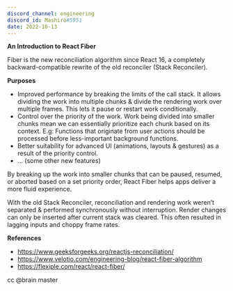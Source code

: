 ```yaml
---
discord_channel: engineering
discord_id: Mashiro#5951
date: 2022-10-13
---
```


**An Introduction to React Fiber**

Fiber is the new reconciliation algorithm since React 16, a completely backward-compatible rewrite of the old reconciler (Stack Reconciler).

**Purposes**
- Improved performance by breaking the limits of the call stack. It allows dividing the work into multiple chunks & divide the rendering work over multiple frames. This lets it pause or restart work conditionally.
- Control over the priority of the work. Work being divided into smaller chunks mean we can essentially prioritize each chunk based on its context. E.g: Functions that originate from user actions should be processed before less-important background functions.
- Better suitability for advanced UI (animations, layouts & gestures) as a result of the priority control.
- … (some other new features)

By breaking up the work into smaller chunks that can be paused, resumed, or aborted based on a set priority order, React Fiber helps apps deliver a more fluid experience.

With the old Stack Reconciler, reconciliation and rendering work weren’t separated & performed synchronously without interruption. Render changes can only be inserted after current stack was cleared. This often resulted in lagging inputs and choppy frame rates.

**References**
- https://www.geeksforgeeks.org/reactjs-reconciliation/
- https://www.velotio.com/engineering-blog/react-fiber-algorithm
- https://flexiple.com/react/react-fiber/

cc @brain master